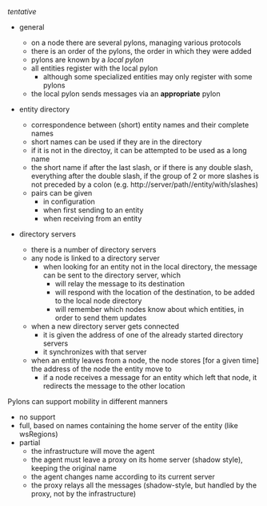 

*tentative*


* general
    * on a node there are several pylons, managing various protocols
    * there is an order of the pylons, the order in which they were added
    * pylons are known by a *local pylon*
    * all entities register with the local pylon
        * although some specialized entities may only register with some pylons
    * the local pylon sends messages via an **appropriate** pylon


* entity directory
    * correspondence between (short) entity names and their complete names
    * short names can be used if they are in the directory
    * if it is not in the directoy, it can be attempted to be used as a long name
    * the short name if after the last slash, or if there is any double slash, everything after the double slash, if the group of 2 or more slashes is not preceded by a colon (e.g. http://server/path//entity/with/slashes)
    * pairs can be given
      * in configuration
      * when first sending to an entity
      * when receiving from an entity

* directory servers
  * there is a number of directory servers
  * any node is linked to a directory server
    * when looking for an entity not in the local directory, the message can be sent to the directory server, which
      * will relay the message to its destination
      * will respond with the location of the destination, to be added to the local node directory
      * will remember which nodes know about which entities, in order to send them updates
  * when a new directory server gets connected
    * it is given the address of one of the already started directory servers
    * it synchronizes with that server
  * when an entity leaves from a node, the node stores [for a given time] the address of the node the entity move to
    * if a node receives a message for an entity which left that node, it redirects the message to the other location
      
Pylons can support mobility in different manners
  * no support
  * full, based on names containing the home server of the entity (like wsRegions)
  * partial
    * the infrastructure will move the agent
    * the agent must leave a proxy on its home server (shadow style), keeping the original name
    * the agent changes name according to its current server
    * the proxy relays all the messages (shadow-style, but handled by the proxy, not by the infrastructure)
    